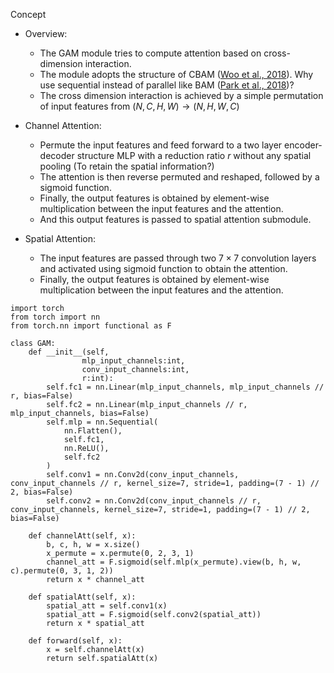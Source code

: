 Concept

- Overview:
    
    - The GAM module tries to compute attention based on cross-dimension interaction.
    - The module adopts the structure of CBAM ([Woo et al., 2018](zotero://select/library/items/TGYQCT58)). Why use sequential instead of parallel like BAM ([Park et al., 2018](zotero://select/library/items/BPLDE32D))?
    - The cross dimension interaction is achieved by a simple permutation of input features from $(N, C, H, W)\to(N,H,W,C)$
- Channel Attention:
    
    - Permute the input features and feed forward to a two layer encoder-decoder structure MLP with a reduction ratio $r$ without any spatial pooling (To retain the spatial information?)
    - The attention is then reverse permuted and reshaped, followed by a sigmoid function.
    - Finally, the output features is obtained by element-wise multiplication between the input features and the attention.
    - And this output features is passed to spatial attention submodule.
- Spatial Attention:
    
    - The input features are passed through two $7\times7$ convolution layers and activated using sigmoid function to obtain the attention.
    - Finally, the output features is obtained by element-wise multiplication between the input features and the attention.

```
import torch
from torch import nn
from torch.nn import functional as F

class GAM:
    def __init__(self, 
                mlp_input_channels:int, 
                conv_input_channels:int,
                r:int):
        self.fc1 = nn.Linear(mlp_input_channels, mlp_input_channels // r, bias=False)
        self.fc2 = nn.Linear(mlp_input_channels // r, mlp_input_channels, bias=False)
        self.mlp = nn.Sequential(
            nn.Flatten(),
            self.fc1,
            nn.ReLU(),
            self.fc2
        )
        self.conv1 = nn.Conv2d(conv_input_channels, conv_input_channels // r, kernel_size=7, stride=1, padding=(7 - 1) // 2, bias=False)
        self.conv2 = nn.Conv2d(conv_input_channels // r, conv_input_channels, kernel_size=7, stride=1, padding=(7 - 1) // 2, bias=False)

    def channelAtt(self, x):
        b, c, h, w = x.size()
        x_permute = x.permute(0, 2, 3, 1)
        channel_att = F.sigmoid(self.mlp(x_permute).view(b, h, w, c).permute(0, 3, 1, 2))
        return x * channel_att

    def spatialAtt(self, x):
        spatial_att = self.conv1(x)
        spatial_att = F.sigmoid(self.conv2(spatial_att))
        return x * spatial_att

    def forward(self, x):
        x = self.channelAtt(x)
        return self.spatialAtt(x)
```